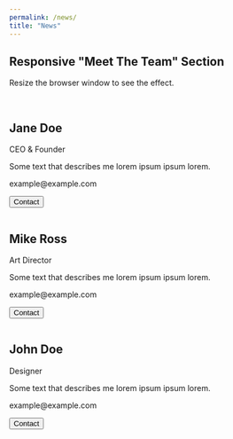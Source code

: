 ```yaml
---
permalink: /news/
title: "News"
---
```


<!DOCTYPE html>
<html>
<head>
<meta name="viewport" content="width=device-width, initial-scale=1">
<style>
html {
  box-sizing: border-box;
}

*, *:before, *:after {
  box-sizing: inherit;
}

.column {
  float: left;
  width: 33.3%;
  margin-bottom: 16px;
  padding: 0 8px;
}

@media screen and (max-width: 650px) {
  .column {
    width: 100%;
    display: block;
  }
}

.card {
  box-shadow: 0 4px 8px 0 rgba(0, 0, 0, 0.2);
}

.container {
  padding: 0 16px;
}

.container::after, .row::after {
  content: "";
  clear: both;
  display: table;
}

.title {
  color: grey;
}

.button {
  border: none;
  outline: 0;
  display: inline-block;
  padding: 8px;
  color: white;
  background-color: #000;
  text-align: center;
  cursor: pointer;
  width: 100%;
}

.button:hover {
  background-color: #555;
}
</style>
</head>
<body>

<h2>Responsive "Meet The Team" Section</h2>
<p>Resize the browser window to see the effect.</p>
<br>

<div class="row">
  <div class="column">
    <div class="card">
      <div class="container">
        <h2>Jane Doe</h2>
        <p class="title">CEO & Founder</p>
        <p>Some text that describes me lorem ipsum ipsum lorem.</p>
        <p>example@example.com</p>
        <p><button class="button">Contact</button></p>
      </div>
    </div>
  </div>

  <div class="column">
    <div class="card">
      <div class="container">
        <h2>Mike Ross</h2>
        <p class="title">Art Director</p>
        <p>Some text that describes me lorem ipsum ipsum lorem.</p>
        <p>example@example.com</p>
        <p><button class="button">Contact</button></p>
      </div>
    </div>
  </div>
  
  <div class="column">
    <div class="card">
      <div class="container">
        <h2>John Doe</h2>
        <p class="title">Designer</p>
        <p>Some text that describes me lorem ipsum ipsum lorem.</p>
        <p>example@example.com</p>
        <p><button class="button">Contact</button></p>
      </div>
    </div>
  </div>
</div>

</body>
</html>
